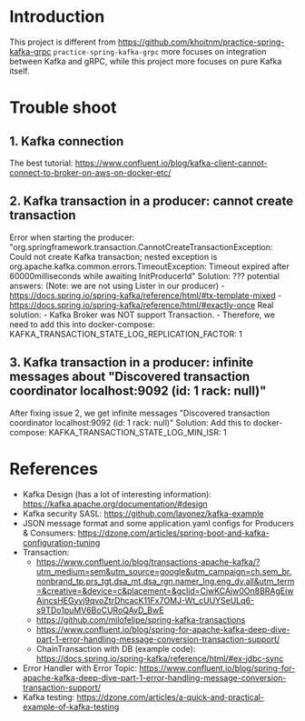 # Introduction
This project is different from https://github.com/khoitnm/practice-spring-kafka-grpc
`practice-spring-kafka-grpc` more focuses on integration between Kafka and gRPC, while this project more focuses on pure Kafka itself.

# Trouble shoot
## 1. Kafka connection
The best tutorial: https://www.confluent.io/blog/kafka-client-cannot-connect-to-broker-on-aws-on-docker-etc/

## 2. Kafka transaction in a producer: cannot create transaction
Error when starting the producer: "org.springframework.transaction.CannotCreateTransactionException: Could not create Kafka transaction; nested exception is org.apache.kafka.common.errors.TimeoutException: Timeout expired after 60000milliseconds while awaiting InitProducerId"
Solution: ???
    potential answers: (Note: we are not using Lister in our producer)
     - https://docs.spring.io/spring-kafka/reference/html/#tx-template-mixed
     - https://docs.spring.io/spring-kafka/reference/html/#exactly-once
    Real solution: 
    - Kafka Broker was NOT support Transaction.
    - Therefore, we need to add this into docker-compose: KAFKA_TRANSACTION_STATE_LOG_REPLICATION_FACTOR: 1
    
## 3. Kafka transaction in a producer: infinite messages about "Discovered transaction coordinator localhost:9092 (id: 1 rack: null)"
After fixing issue 2, we get infinite messages "Discovered transaction coordinator localhost:9092 (id: 1 rack: null)"
Solution:
    Add this to docker-compose: KAFKA_TRANSACTION_STATE_LOG_MIN_ISR: 1
    
# References
- Kafka Design (has a lot of interesting information): https://kafka.apache.org/documentation/#design
- Kafka security SASL: https://github.com/layonez/kafka-example
- JSON message format and some application.yaml configs for Producers & Consumers: https://dzone.com/articles/spring-boot-and-kafka-configuration-tuning
- Transaction:
  - https://www.confluent.io/blog/transactions-apache-kafka/?utm_medium=sem&utm_source=google&utm_campaign=ch.sem_br.nonbrand_tp.prs_tgt.dsa_mt.dsa_rgn.namer_lng.eng_dv.all&utm_term=&creative=&device=c&placement=&gclid=CjwKCAjw0On8BRAgEiwAincsHEGyvj9qvoZtrDhcacK11Fx7OMJ-Wt_cUUYSeULq6-s9TDo1puMV6BoCURoQAvD_BwE 
  - https://github.com/milofelipe/spring-kafka-transactions
  - https://www.confluent.io/blog/spring-for-apache-kafka-deep-dive-part-1-error-handling-message-conversion-transaction-support/
  - ChainTransaction with DB (example code): https://docs.spring.io/spring-kafka/reference/html/#ex-jdbc-sync
- Error Handler with Error Topic: https://www.confluent.io/blog/spring-for-apache-kafka-deep-dive-part-1-error-handling-message-conversion-transaction-support/  
- Kafka testing: https://dzone.com/articles/a-quick-and-practical-example-of-kafka-testing
  